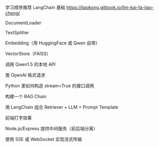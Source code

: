  学习顺序推荐
LangChain 基础
https://liaokong.gitbook.io/llm-kai-fa-jiao-cheng/


DocumentLoader

TextSplitter

Embedding（用 HuggingFace 或 Qwen 自带）

VectorStore（FAISS）

调用 Qwen1.5 的本地 API

类 OpenAI 格式请求

Python 里如何构造 stream=True 的接口调用

构建一个 RAG Chain

用 LangChain 组合 Retriever + LLM + Prompt Template

前端打字效果

Node.js/Express 提供中间服务（前后端分离）

使用 SSE 或 WebSocket 实现流式传输

